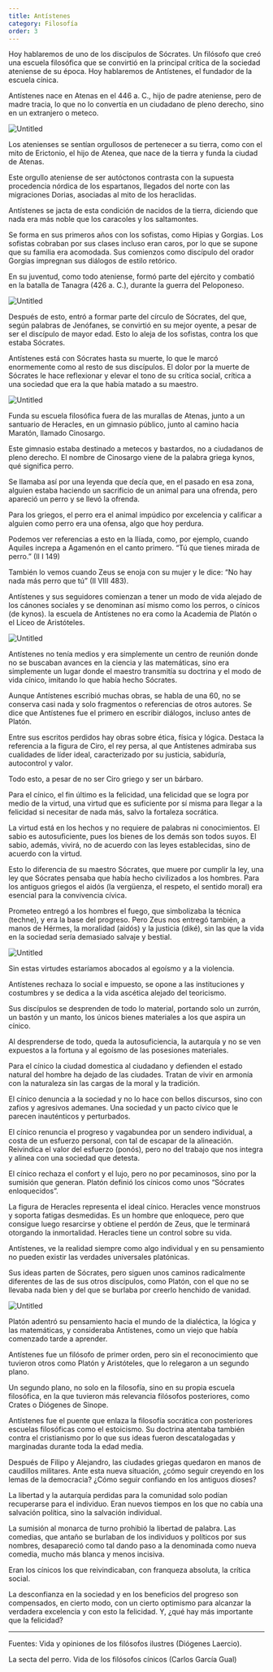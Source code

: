 ```yaml
---
title: Antístenes
category: Filosofía
order: 3
---
```


Hoy hablaremos de uno de los discípulos de Sócrates. Un filósofo que creó una escuela filosófica que se convirtió en la principal crítica de la sociedad ateniense de su época. Hoy hablaremos de Antístenes, el fundador de la escuela cínica.

Antístenes nace en Atenas en el 446 a. C., hijo de padre ateniense, pero de madre tracia, lo que no lo convertía en un ciudadano de pleno derecho, sino en un extranjero o meteco. 

![Untitled]({{site.baseurl}}/images/Antistenes%20870c87ab49114a8d96458a5bc3a7bfa5/Untitled.png)

Los atenienses se sentían orgullosos de pertenecer a su tierra, como con el mito de Erictonio, el hijo de Atenea, que nace de la tierra y funda la ciudad de Atenas. 

Este orgullo ateniense de ser autóctonos contrasta con la supuesta procedencia nórdica de los espartanos, llegados del norte con las migraciones Dorias, asociadas al mito de los heraclidas. 

Antístenes se jacta de esta condición de nacidos de la tierra, diciendo que nada era más noble que los caracoles y los saltamontes.

Se forma en sus primeros años con los sofistas, como Hipias y Gorgias. Los sofistas cobraban por sus clases incluso eran caros, por lo que se supone que su familia era acomodada. Sus comienzos como discípulo del orador Gorgias impregnan sus diálogos de estilo retórico. 

En su juventud, como todo ateniense, formó parte del ejército y combatió en la batalla de Tanagra (426 a. C.), durante la guerra del Peloponeso. 

![Untitled]({{site.baseurl}}/images/Antistenes%20870c87ab49114a8d96458a5bc3a7bfa5/Untitled%201.png)

Después de esto, entró a formar parte del círculo de Sócrates, del que, según palabras de Jenófanes, se convirtió en su mejor oyente, a pesar de ser el discípulo de mayor edad. Esto lo aleja de los sofistas, contra los que estaba Sócrates. 

Antístenes está con Sócrates hasta su muerte, lo que le marcó enormemente como al resto de sus discípulos. El dolor por la muerte de Sócrates le hace reflexionar y elevar el tono de su crítica social, crítica a una sociedad que era la que había matado a su maestro. 

![Untitled]({{site.baseurl}}/images/Antistenes%20870c87ab49114a8d96458a5bc3a7bfa5/Untitled%202.png)

Funda su escuela filosófica fuera de las murallas de Atenas, junto a un santuario de Heracles, en un gimnasio público, junto al camino hacia Maratón, llamado Cinosargo. 

Este gimnasio estaba destinado a metecos y bastardos, no a ciudadanos de pleno derecho. El nombre de Cinosargo viene de la palabra griega kynos, qué significa perro. 

Se llamaba así por una leyenda que decía que, en el pasado en esa zona, alguien estaba haciendo un sacrificio de un animal para una ofrenda, pero apareció un perro y se llevó la ofrenda. 

Para los griegos, el perro era el animal impúdico por excelencia y calificar a alguien como perro era una ofensa, algo que hoy perdura.

Podemos ver referencias a esto en la Ilíada, como, por ejemplo, cuando Aquiles increpa a Agamenón en el canto primero.
“Tú que tienes mirada de perro.” (Il I 149)

También lo vemos cuando Zeus se enoja con su mujer y le dice: “No hay nada más perro que tú” (Il VIII 483).

Antístenes y sus seguidores comienzan a tener un modo de vida alejado de los cánones sociales y se denominan así mismo como los perros, o cínicos (de kynos). la escuela de Antístenes no era como la Academia de Platón o el Liceo de Aristóteles. 

![Untitled]({{site.baseurl}}/images/Antistenes%20870c87ab49114a8d96458a5bc3a7bfa5/Untitled%203.png)

Antístenes no tenía medios y era simplemente un centro de reunión donde no se buscaban avances en la ciencia y las matemáticas, sino era simplemente un lugar donde el maestro transmitía su doctrina y el modo de vida cínico, imitando lo que había hecho Sócrates.

Aunque Antístenes escribió muchas obras, se habla de una 60, no se conserva casi nada y solo fragmentos o referencias de otros autores. Se dice que Antístenes fue el primero en escribir diálogos, incluso antes de Platón. 

Entre sus escritos perdidos hay obras sobre ética, física y lógica. Destaca la referencia a la figura de Ciro, el rey persa, al que Antístenes admiraba sus cualidades de líder ideal, caracterizado por su justicia, sabiduría, autocontrol y valor. 

Todo esto, a pesar de no ser Ciro griego y ser un bárbaro.

Para el cínico, el fin último es la felicidad, una felicidad que se logra por medio de la virtud, una virtud que es suficiente por sí misma para llegar a la felicidad si necesitar de nada más, salvo la fortaleza socrática. 

La virtud está en los hechos y no requiere de palabras ni conocimientos. El sabio es autosuficiente, pues los bienes de los demás son todos suyos. El sabio, además, vivirá, no de acuerdo con las leyes establecidas, sino de acuerdo con la virtud. 

Esto lo diferencia de su maestro Sócrates, que muere por cumplir la ley, una ley que Sócrates pensaba que había hecho civilizados a los hombres. Para los antiguos griegos el aidós (la vergüenza, el respeto, el sentido moral) era esencial para la convivencia cívica. 

Prometeo entregó a los hombres el fuego, que simbolizaba la técnica (techne), y era la base del progreso. Pero Zeus nos entregó también, a manos de Hérmes, la moralidad (aidós) y la justicia (diké), sin las que la vida en la sociedad sería demasiado salvaje y bestial. 

![Untitled]({{site.baseurl}}/images/Antistenes%20870c87ab49114a8d96458a5bc3a7bfa5/Untitled%204.png)

Sin estas virtudes estaríamos abocados al egoísmo y a la violencia.

Antístenes rechaza lo social e impuesto, se opone a las instituciones y costumbres y se dedica a la vida ascética alejado del teoricismo. 

Sus discípulos se desprenden de todo lo material, portando solo un zurrón, un bastón y un manto, los únicos bienes materiales a los que aspira un cínico. 

Al desprenderse de todo, queda la autosuficiencia, la autarquía y no se ven expuestos a la fortuna y al egoísmo de las posesiones materiales.

Para el cínico la ciudad domestica al ciudadano y defienden el estado natural del hombre ha dejado de las ciudades. Tratan de vivir en armonía con la naturaleza sin las cargas de la moral y la tradición. 

El cínico denuncia a la sociedad y no lo hace con bellos discursos, sino con zafios y agresivos ademanes. Una sociedad y un pacto cívico que le parecen inauténticos y perturbados. 

El cínico renuncia el progreso y vagabundea por un sendero individual, a costa de un esfuerzo personal, con tal de escapar de la alineación. Reivindica el valor del esfuerzo (ponós), pero no del trabajo que nos integra y alinea con una sociedad que detesta. 

El cínico rechaza el confort y el lujo, pero no por pecaminosos, sino por la sumisión que generan. Platón definió los cínicos como unos “Sócrates enloquecidos”.

La figura de Heracles representa el ideal cínico. Heracles vence monstruos y soporta fatigas desmedidas. Es un hombre que enloquece, pero que consigue luego resarcirse y obtiene el perdón de Zeus, que le terminará otorgando la inmortalidad. Heracles tiene un control sobre su vida.

Antístenes, ve la realidad siempre como algo individual y en su pensamiento no pueden existir las verdades universales platónicas. 

Sus ideas parten de Sócrates, pero siguen unos caminos radicalmente diferentes de las de sus otros discípulos, como Platón, con el que no se llevaba nada bien y del que se burlaba por creerlo henchido de vanidad.

![Untitled]({{site.baseurl}}/images/Antistenes%20870c87ab49114a8d96458a5bc3a7bfa5/Untitled%205.png)

Platón adentró su pensamiento hacia el mundo de la dialéctica, la lógica y las matemáticas, y consideraba Antístenes, como un viejo que había comenzado tarde a aprender.

Antístenes fue un filósofo de primer orden, pero sin el reconocimiento que tuvieron otros como Platón y Aristóteles, que lo relegaron a un segundo plano. 

Un segundo plano, no solo en la filosofía, sino en su propia escuela filosófica, en la que tuvieron más relevancia filósofos posteriores, como Crates o Diógenes de Sinope. 

Antístenes fue el puente que enlaza la filosofía socrática con posteriores escuelas filosóficas como el estoicismo. Su doctrina atentaba también contra el cristianismo por lo que sus ideas fueron descatalogadas y marginadas durante toda la edad media. 

Después de Filipo y Alejandro, las ciudades griegas quedaron en manos de caudillos militares. Ante esta nueva situación, ¿cómo seguir creyendo en los lemas de la democracia? ¿Cómo seguir confiando en los antiguos dioses? 

La libertad y la autarquía perdidas para la comunidad solo podían recuperarse para el individuo. Eran nuevos tiempos en los que no cabía una salvación política, sino la salvación individual. 

La sumisión al monarca de turno prohibió la libertad de palabra. Las comedias, que antaño se burlaban de los individuos y políticos por sus nombres, desapareció como tal dando paso a la denominada como nueva comedia, mucho más blanca y menos incisiva. 

Eran los cínicos los que reivindicaban, con franqueza absoluta, la crítica social. 

La desconfianza en la sociedad y en los beneficios del progreso son compensados, en cierto modo, con un cierto optimismo para alcanzar la verdadera excelencia y con esto la felicidad. Y, ¿qué hay más importante que la felicidad?

---

Fuentes:
Vida y opiniones de los filósofos ilustres (Diógenes Laercio).

La secta del perro. Vida de los filósofos cínicos (Carlos García Gual)